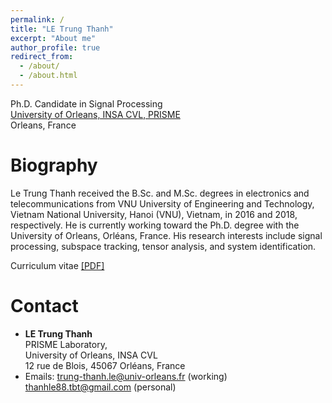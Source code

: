 ```yaml
---
permalink: /
title: "LE Trung Thanh"
excerpt: "About me"
author_profile: true
redirect_from: 
  - /about/
  - /about.html
---
```


Ph.D. Candidate in Signal Processing \
[University of Orleans, INSA CVL, PRISME](https://www.univ-orleans.fr/fr/prisme) \
Orleans, France


Biography
======
Le Trung Thanh received the B.Sc. and M.Sc. degrees in electronics and telecommunications from VNU University of Engineering and Technology, Vietnam National University, Hanoi (VNU), Vietnam, in 2016 and 2018, respectively. He is currently working toward the Ph.D. degree with the University of Orleans, Orléans, France.
His research interests include signal processing, subspace tracking, tensor analysis, and system identification.

Curriculum vitae [[PDF]](https://drive.google.com/file/d/1iGF17xyATs6ApvIO2D3w6vTGNMCsuTW1/view?usp=sharing)

# Contact

* **LE Trung Thanh** \
PRISME Laboratory, \
University of Orleans, INSA CVL \
12 rue de Blois, 45067 Orléans, France 
* Emails: trung-thanh.le@univ-orleans.fr (working) \
          thanhle88.tbt@gmail.com (personal)

